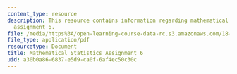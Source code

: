 ```yaml
---
content_type: resource
description: This resource contains information regarding mathematical statistics,
  assignment 6.
file: /media/https%3A/open-learning-course-data-rc.s3.amazonaws.com/18-655-mathematical-statistics-spring-2016/a30b0a866837e5d9ca0f6af4ec50c30c_MIT18_655S16_ProblemSet_6.pdf
file_type: application/pdf
resourcetype: Document
title: Mathematical Statistics Assignment 6
uid: a30b0a86-6837-e5d9-ca0f-6af4ec50c30c
---
```

